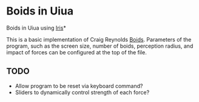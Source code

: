 # Boids in Uiua
Boids in Uiua using [Iris](https://github.com/Marcos-cat/iris)*

This is a basic implementation of Craig Reynolds [Boids](https://en.wikipedia.org/wiki/Boids). Parameters of the program, such as the screen size, number of boids, perception radius, and impact of forces can be configured at the top of the file. 

## TODO

- Allow program to be reset via keyboard command?
- Sliders to dynamically control strength of each force?
